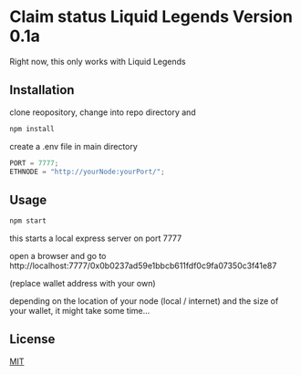# Claim status Liquid Legends Version 0.1a

Right now, this only works with Liquid Legends

## Installation

clone reopository, change into repo directory and

```bash
npm install
```

create a .env file in main directory

```javascript
PORT = 7777;
ETHNODE = "http://yourNode:yourPort/";
```

## Usage

```bash
npm start
```

this starts a local express server on port 7777

open a browser and go to http://localhost:7777/0x0b0237ad59e1bbcb611fdf0c9fa07350c3f41e87

(replace wallet address with your own)

depending on the location of your node (local / internet) and the size of your wallet, it might take some time...

## License

[MIT](https://choosealicense.com/licenses/mit/)
